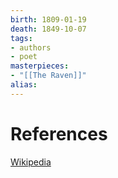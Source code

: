 ```yaml
---
birth: 1809-01-19
death: 1849-10-07
tags:
- authors
- poet
masterpieces:
- "[[The Raven]]"
alias:
---
```


# References 
[Wikipedia](https://en.wikipedia.org/wiki/Edgar_Allan_Poe) 